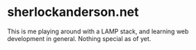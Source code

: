 # sherlockanderson.net

This is me playing around with a LAMP stack, and learning web development in general. Nothing special as of yet.
